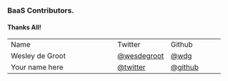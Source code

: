 ### BaaS Contributors.
#### Thanks All!

<table width="100%">
    <tr>
        <td width="50%">Name</td>
        <td width="25%">Twitter</td>
        <td width="25%">Github</td>
    </td>
    <tr>
        <td>Wesley de Groot</td>
        <td><a target='_blank' href='https://twitter.com/wesdegroot'>@wesdegroot</a></td>
        <td><a target='_blank' href='http://github.com/wdg'>@wdg</a></td>
    </tr>
    <tr>
        <td>Your name here</td>
        <td><a target='_blank' href='https://twitter.com/twitter'>@twitter</a></td>
        <td><a target='_blank' href='http://github.com/github'>@github</a></td>
    </tr>
</table>
